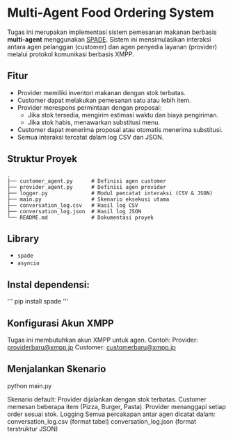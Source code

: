 # Multi-Agent Food Ordering System

Tugas ini merupakan implementasi sistem pemesanan makanan berbasis **multi-agent** menggunakan [SPADE](https://spade-mas.readthedocs.io/en/latest/). Sistem ini mensimulasikan interaksi antara agen pelanggan (customer) dan agen penyedia layanan (provider) melalui protokol komunikasi berbasis XMPP.

## Fitur
- Provider memiliki inventori makanan dengan stok terbatas.
- Customer dapat melakukan pemesanan satu atau lebih item.
- Provider merespons permintaan dengan proposal:
  - Jika stok tersedia, mengirim estimasi waktu dan biaya pengiriman.
  - Jika stok habis, menawarkan substitusi menu.
- Customer dapat menerima proposal atau otomatis menerima substitusi.
- Semua interaksi tercatat dalam log CSV dan JSON.

## Struktur Proyek

```
.
├── customer_agent.py      # Definisi agen customer
├── provider_agent.py      # Definisi agen provider
├── logger.py              # Modul pencatat interaksi (CSV & JSON)
├── main.py                # Skenario eksekusi utama
├── conversation_log.csv   # Hasil log CSV
├── conversation_log.json  # Hasil log JSON
└── README.md              # Dokumentasi proyek
```




## Library
- `spade`
- `asyncio`


## Instal dependensi:
'''
pip install spade
'''

## Konfigurasi Akun XMPP

Tugas ini membutuhkan akun XMPP untuk agen.
Contoh:
Provider: providerbaru@xmpp.jp
Customer: customerbaru@xmpp.jp

## Menjalankan Skenario
python main.py

Skenario default:
Provider dijalankan dengan stok terbatas.
Customer memesan beberapa item (Pizza, Burger, Pasta).
Provider menanggapi setiap order sesuai stok.
Logging
Semua percakapan antar agen dicatat dalam:
conversation_log.csv (format tabel)
conversation_log.json (format terstruktur JSON)

